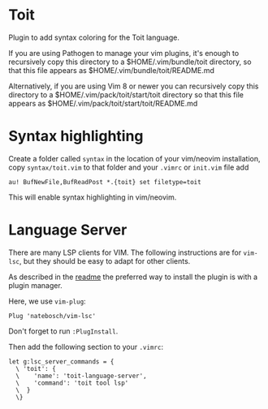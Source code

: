 Toit
====

Plugin to add syntax coloring for the Toit language.

If you are using Pathogen to manage your vim plugins, it's enough to
recursively copy this directory to a $HOME/.vim/bundle/toit directory, so
that this file appears as $HOME/.vim/bundle/toit/README.md

Alternatively, if you are using Vim 8 or newer you can recursively
copy this directory to a $HOME/.vim/pack/toit/start/toit directory
so that this file appears as $HOME/.vim/pack/toit/start/toit/README.md

Syntax highlighting
===================

Create a folder called `syntax` in the location of your vim/neovim installation,
copy `syntax/toit.vim` to that folder and your `.vimrc` or `init.vim` file add

```
au! BufNewFile,BufReadPost *.{toit} set filetype=toit
```

This will enable syntax highlighting in vim/neovim.

Language Server
===============

There are many LSP clients for VIM. The following instructions are for
`vim-lsc`, but they should be easy to adapt for other clients.


As described in the [readme](https://github.com/natebosch/vim-lsc) the preferred
way to install the plugin is with a plugin manager.

Here, we use `vim-plug`:

```
Plug 'natebosch/vim-lsc'
```

Don't forget to run `:PlugInstall`.

Then add the following section to your `.vimrc`:
```
let g:lsc_server_commands = {
  \ 'toit': {
  \    'name': 'toit-language-server',
  \    'command': 'toit tool lsp'
  \  }
  \}
```
